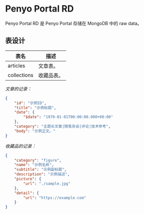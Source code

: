 # Penyo Portal RD

Penyo Portal RD 是 Penyo Portal 存储在 MongoDB 中的 raw data。

## 表设计

|表名|描述|
|-|-|
|articles|文章表。|
|collections|收藏品表。|

*文章的记录：*

```json
{
    "id": "示例ID",
    "title": "示例标题",
    "date": {
        "$date": "1970-01-01T00:00:00.000+00:00"
    },
    "category": "主题长文章|随笔杂谈|评论|技术参考",
    "body": "示例正文。"
}
```

*收藏品的记录：*

```json
{
    "category": "figure",
    "name": "示例名称",
    "subtitle": "示例副标题",
    "description": "示例描述",
    "picture": {
        "url": "./sample.jpg"
    },
    "detail": {
        "url": "https://example.com"
    }
}
```
